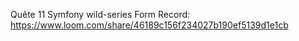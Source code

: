 Quête 11 Symfony wild-series Form
Record: https://www.loom.com/share/46189c156f234027b190ef5139d1e1cb

